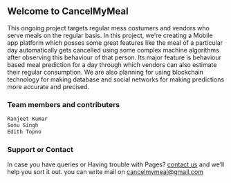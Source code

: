 ## Welcome to CancelMyMeal

This ongoing project targets regular mess costumers and vendors who serve meals on the regular basis.
In this project, we're creating a Mobile app platform which posses some great features like the meal of a particular day automatically gets cancelled using some complex machine algorithms after observing this behaviour of that person. Its major feature is behaviour based meal prediction for a day through which vendors can also estimate their regular consumption. 
We are also planning for using blockchain technology for making database and social networks for making predictions more accurate and precised.


### Team members and contributers
```markdown
Ranjeet Kumar
Sonu Singh
Edith Topno

```



### Support or Contact

In case you have queries or Having trouble with Pages? 
[contact us](https://cancelmymeal@gmail.com/) and we’ll help you sort it out.
you can write mail on cancelmymeal@gmail.com
